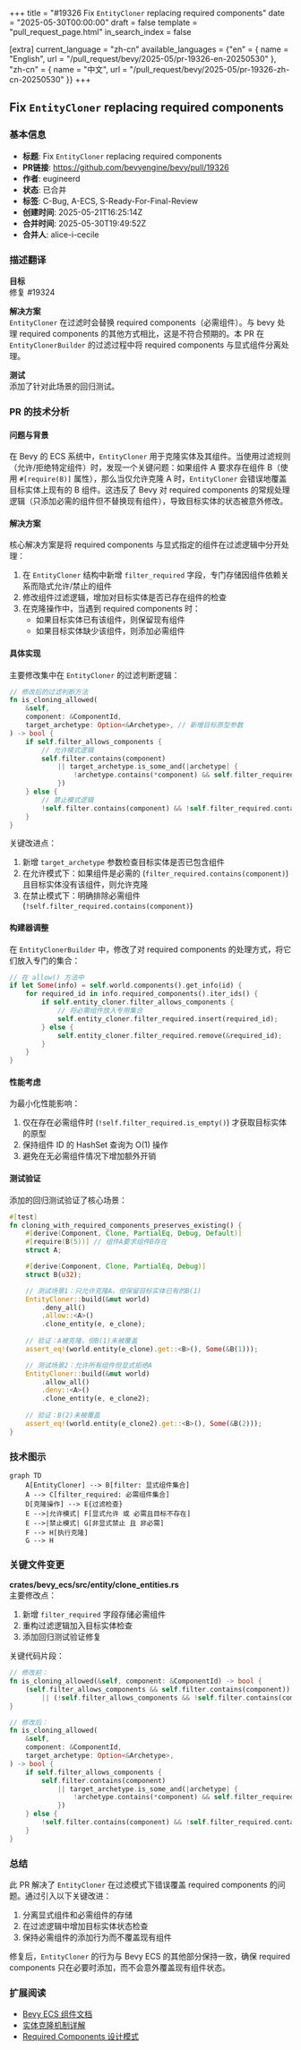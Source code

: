 +++
title = "#19326 Fix `EntityCloner` replacing required components"
date = "2025-05-30T00:00:00"
draft = false
template = "pull_request_page.html"
in_search_index = false

[extra]
current_language = "zh-cn"
available_languages = {"en" = { name = "English", url = "/pull_request/bevy/2025-05/pr-19326-en-20250530" }, "zh-cn" = { name = "中文", url = "/pull_request/bevy/2025-05/pr-19326-zh-cn-20250530" }}
+++

## Fix `EntityCloner` replacing required components

### 基本信息
- **标题**: Fix `EntityCloner` replacing required components
- **PR链接**: https://github.com/bevyengine/bevy/pull/19326
- **作者**: eugineerd
- **状态**: 已合并
- **标签**: C-Bug, A-ECS, S-Ready-For-Final-Review
- **创建时间**: 2025-05-21T16:25:14Z
- **合并时间**: 2025-05-30T19:49:52Z
- **合并人**: alice-i-cecile

### 描述翻译
**目标**  
修复 #19324  

**解决方案**  
`EntityCloner` 在过滤时会替换 required components（必需组件）。与 bevy 处理 required components 的其他方式相比，这是不符合预期的。本 PR 在 `EntityClonerBuilder` 的过滤过程中将 required components 与显式组件分离处理。  

**测试**  
添加了针对此场景的回归测试。

### PR 的技术分析

#### 问题与背景
在 Bevy 的 ECS 系统中，`EntityCloner` 用于克隆实体及其组件。当使用过滤规则（允许/拒绝特定组件）时，发现一个关键问题：如果组件 A 要求存在组件 B（使用 `#[require(B)]` 属性），那么当仅允许克隆 A 时，`EntityCloner` 会错误地覆盖目标实体上现有的 B 组件。这违反了 Bevy 对 required components 的常规处理逻辑（只添加必需的组件但不替换现有组件），导致目标实体的状态被意外修改。

#### 解决方案
核心解决方案是将 required components 与显式指定的组件在过滤逻辑中分开处理：
1. 在 `EntityCloner` 结构中新增 `filter_required` 字段，专门存储因组件依赖关系而隐式允许/禁止的组件
2. 修改组件过滤逻辑，增加对目标实体是否已存在组件的检查
3. 在克隆操作中，当遇到 required components 时：
   - 如果目标实体已有该组件，则保留现有组件
   - 如果目标实体缺少该组件，则添加必需组件

#### 具体实现
主要修改集中在 `EntityCloner` 的过滤判断逻辑：

```rust
// 修改后的过滤判断方法
fn is_cloning_allowed(
    &self,
    component: &ComponentId,
    target_archetype: Option<&Archetype>, // 新增目标原型参数
) -> bool {
    if self.filter_allows_components {
        // 允许模式逻辑
        self.filter.contains(component)
            || target_archetype.is_some_and(|archetype| {
                !archetype.contains(*component) && self.filter_required.contains(component)
            })
    } else {
        // 禁止模式逻辑
        !self.filter.contains(component) && !self.filter_required.contains(component)
    }
}
```

关键改进点：
1. 新增 `target_archetype` 参数检查目标实体是否已包含组件
2. 在允许模式下：如果组件是必需的 (`filter_required.contains(component)`) 且目标实体没有该组件，则允许克隆
3. 在禁止模式下：明确排除必需组件 (`!self.filter_required.contains(component)`)

#### 构建器调整
在 `EntityClonerBuilder` 中，修改了对 required components 的处理方式，将它们放入专门的集合：

```rust
// 在 allow() 方法中
if let Some(info) = self.world.components().get_info(id) {
    for required_id in info.required_components().iter_ids() {
        if self.entity_cloner.filter_allows_components {
            // 将必需组件放入专用集合
            self.entity_cloner.filter_required.insert(required_id);
        } else {
            self.entity_cloner.filter_required.remove(&required_id);
        }
    }
}
```

#### 性能考虑
为最小化性能影响：
1. 仅在存在必需组件时 (`!self.filter_required.is_empty()`) 才获取目标实体的原型
2. 保持组件 ID 的 HashSet 查询为 O(1) 操作
3. 避免在无必需组件情况下增加额外开销

#### 测试验证
添加的回归测试验证了核心场景：

```rust
#[test]
fn cloning_with_required_components_preserves_existing() {
    #[derive(Component, Clone, PartialEq, Debug, Default)]
    #[require(B(5))] // 组件A要求组件B存在
    struct A;

    #[derive(Component, Clone, PartialEq, Debug)]
    struct B(u32);

    // 测试场景1：只允许克隆A，但保留目标实体已有的B(1)
    EntityCloner::build(&mut world)
        .deny_all()
        .allow::<A>()
        .clone_entity(e, e_clone);
    
    // 验证：A被克隆，但B(1)未被覆盖
    assert_eq!(world.entity(e_clone).get::<B>(), Some(&B(1)));

    // 测试场景2：允许所有组件但显式拒绝A
    EntityCloner::build(&mut world)
        .allow_all()
        .deny::<A>()
        .clone_entity(e, e_clone2);
    
    // 验证：B(2)未被覆盖
    assert_eq!(world.entity(e_clone2).get::<B>(), Some(&B(2)));
}
```

### 技术图示

```mermaid
graph TD
    A[EntityCloner] --> B[filter: 显式组件集合]
    A --> C[filter_required: 必需组件集合]
    D[克隆操作] --> E{过滤检查}
    E -->|允许模式| F[显式允许 或 必需且目标不存在]
    E -->|禁止模式| G[非显式禁止 且 非必需]
    F --> H[执行克隆]
    G --> H
```

### 关键文件变更

**crates/bevy_ecs/src/entity/clone_entities.rs**  
主要修改点：
1. 新增 `filter_required` 字段存储必需组件
2. 重构过滤逻辑加入目标实体检查
3. 添加回归测试验证修复

关键代码片段：
```rust
// 修改前：
fn is_cloning_allowed(&self, component: &ComponentId) -> bool {
    (self.filter_allows_components && self.filter.contains(component))
        || (!self.filter_allows_components && !self.filter.contains(component))
}

// 修改后：
fn is_cloning_allowed(
    &self,
    component: &ComponentId,
    target_archetype: Option<&Archetype>,
) -> bool {
    if self.filter_allows_components {
        self.filter.contains(component)
            || target_archetype.is_some_and(|archetype| {
                !archetype.contains(*component) && self.filter_required.contains(component)
            })
    } else {
        !self.filter.contains(component) && !self.filter_required.contains(component)
    }
}
```

### 总结
此 PR 解决了 `EntityCloner` 在过滤模式下错误覆盖 required components 的问题。通过引入以下关键改进：
1. 分离显式组件和必需组件的存储
2. 在过滤逻辑中增加目标实体状态检查
3. 保持必需组件的添加行为而不覆盖现有组件

修复后，`EntityCloner` 的行为与 Bevy ECS 的其他部分保持一致，确保 required components 只在必要时添加，而不会意外覆盖现有组件状态。

### 扩展阅读
- [Bevy ECS 组件文档](https://docs.rs/bevy_ecs/latest/bevy_ecs/component/trait.Component.html)
- [实体克隆机制详解](https://github.com/bevyengine/bevy/blob/main/crates/bevy_ecs/src/entity/clone_entities.rs)
- [Required Components 设计模式](https://docs.rs/bevy_ecs/latest/bevy_ecs/component/trait.Component.html#required-components)